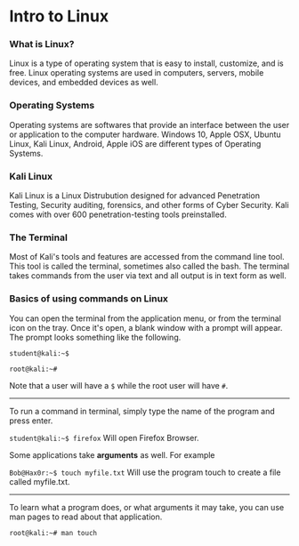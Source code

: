 # Intro to Linux

### What is Linux?
Linux is a type of operating system that is easy to install, customize, and is free. Linux operating systems are used in computers, servers, mobile devices, and embedded devices as well. 

### Operating Systems
Operating systems are softwares that provide an interface between the user or application to the computer hardware. Windows 10, Apple OSX, Ubuntu Linux, Kali Linux, Android, Apple iOS are different types of Operating Systems.

### Kali Linux 
Kali Linux is a Linux Distrubution designed for advanced Penetration Testing, Security auditing, forensics, and other forms of Cyber Security. Kali comes with over 600 penetration-testing tools preinstalled. 

### The Terminal 
Most of Kali's tools and features are accessed from the command line tool. This tool is called the terminal, sometimes also called the bash. The terminal takes commands from the user via text and all output is in text form as well. 

### Basics of using commands on Linux 

You can open the terminal from the application menu, or from the terminal icon on the tray. Once it's open, a blank window with a prompt will appear. The prompt looks something like the following. 

``` student@kali:~$ ```

``` root@kali:~# ```

Note that a user will have a ```$``` while the root user will have ```#```. 

---

To run a command in terminal, simply type the name of the program and press enter. 

```student@kali:~$ firefox```
Will open Firefox Browser. 

Some applications take **arguments** as well. For example

```Bob@Hax0r:~$ touch myfile.txt```
Will use the program touch to create a file called myfile.txt. 

--- 
To learn what a program does, or what arguments it may take, you can use man pages to read about that application. 

```root@kali:~# man touch```

